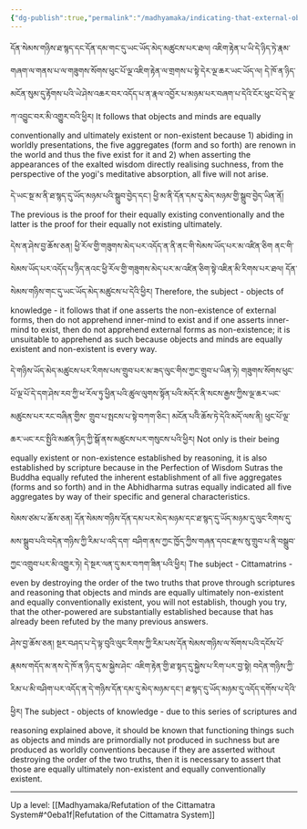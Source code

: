 ```yaml
---
{"dg-publish":true,"permalink":"/madhyamaka/indicating-that-external-objects-and-inner-minds-are-equally-existent-or-non-existent/"}
---
```


དོན་སེམས་གཉིས་ཐ་སྙད་དང་དོན་དམ་གང་དུ་ཡང་ཡོད་མེད་མཚུངས་པར་ཐལ། 
འཇིག་རྟེན་པ་ཡི་དེ་ཉིད་ཏེ་རྣམ་གཞག་ལ་གནས་པ་ལ་གཟུགས་སོགས་ཕུང་པོ་ལྔ་འཇིག་རྟེན་ལ་གྲགས་པ་སྟེ་དེར་ལྔ་ཆར་ཡང་ཡོད་ལ། 
དེ་ཁོ་ན་ཉིད་མངོན་སུམ་དུ་རྟོགས་པའི་ཡེ་ཤེས་འཆར་བར་འདོད་པ་ན་རྣལ་འབྱོར་པ་མཉམ་པར་བཞག་པ་དེའི་ངོར་ཕུང་པོ་དེ་ལྔ་ཀ་འབྱུང་བར་མི་འགྱུར་བའི་ཕྱིར། 
It follows that objects and minds are equally conventionally and ultimately existent or non-existent because 1) abiding in worldly presentations, the five aggregates (form and so forth) are renown in the world and thus the five exist for it and 2) when asserting the appearances of the exalted wisdom directly realising suchness, from the perspective of the yogi's meditative absorption, all five will not arise.

དེ་ཡང་སྔ་མ་ནི་ཐ་སྙད་དུ་ཡོད་མཉམ་པའི་སྒྲུབ་བྱེད་དང་། ཕྱི་མ་ནི་དོན་དམ་དུ་མེད་མཉམ་གྱི་སྒྲུབ་བྱེད་ཡིན་ནོ།
The previous is the proof for their equally existing conventionally and the latter is the proof for their equally not existing ultimately.

དེས་ན་ཤེས་བྱ་ཆོས་ཅན། ཕྱི་རོལ་གྱི་གཟུགས་མེད་པར་འདོད་ན་ནི་ནང་གི་སེམས་ཡོད་པར་མ་འཛིན་ཅིག 
ནང་གི་སེམས་ཡོད་པར་འདོད་པ་ཉིེད་ནའང་ཕྱི་རོལ་གྱི་གཟུགས་མེད་པར་མ་འཛིན་ཅིག་སྟེ་འཇིན་མི་རིགས་པར་ཐལ། 
དོན་སེམས་གཉིས་གང་དུ་ཡང་ཡོད་མེད་མཚུངས་པ་དེའི་ཕྱིར། 
Therefore, the subject - objects of knowledge - it follows that if one asserts the non-existence of external forms, then do not apprehend inner-mind to exist and if one asserts inner-mind to exist, then do not apprehend external forms as non-existence; it is unsuitable to apprehend as such because objects and minds are equally existent and non-existent is every way.

དེ་གཉིས་ཡོད་མེད་མཚུངས་པར་རིགས་པས་གྲུབ་པར་མ་ཟད་ལུང་གིས་ཀྱང་གྲུབ་པ་ཡིན་ཏེ། 
གཟུགས་སོགས་ཕུང་པོ་ལྔ་པོ་དེ་དག་ཤེས་རབ་ཀྱི་ཕ་རོལ་ཏུ་ཕྱིན་པའི་ཚུལ་ལུགས་སྟོན་པའི་མདོར་ནི་སངས་རྒྱས་ཀྱིས་ལྔ་ཆར་ཡང་མཚུངས་པར་རང་བཞིན་གྱིས་
གྲུབ་པ་སྤངས་པ་སྟེ་བཀག་ཅིང་། མངོན་པའིེ་ཆོས་ཏེ་དེའི་མདོ་ལས་ནི། ཕུང་པོ་ལྔ་ཆར་ཡང་རང་སྤྱིའི་མཚན་ཉིད་ཀྱི་སྒོ་ནས་མཚུངས་པར་གསུངས་པའི་ཕྱིར།
Not only is their being equally existent or non-existence established by reasoning, it is also established by scripture because in the Perfection of Wisdom Sutras the Buddha equally refuted the inherent establishment of all five aggregates (forms and so forth) and in the Abhidharma sutras equally indicated all five aggregates by way of their specific and general characteristics.

སེམས་ཙམ་པ་ཆོས་ཅན། དོན་སེམས་གཉིས་དོན་དམ་པར་མེད་མཉམ་དང་ཐ་སྙད་དུ་ཡོད་མཉམ་དུ་ལུང་རིགས་དུ་མས་སྒྲུབ་པའི་བདེན་གཉིས་ཀྱི་རིམ་པ་འདི་དག་
བཤིག་ནས་ཀྱང་ཁྱོད་ཀྱིས་གཞན་དབང་རྫས་སུ་གྲུབ་པ་ནི་བསྒྲུབ་ཀྱང་འགྲུབ་པར་མི་འགྱུར་ཏེ། དེ་སྔར་ལན་དུ་མར་བཀག་ཟིན་པའི་ཕྱིར།
The subject - Cittamatrins - even by destroying the order of the two truths that prove through scriptures and reasoning that objects and minds are equally ultimately non-existent and equally conventionally existent, you will not establish, though you try, that the other-powered are substantially established because that has already been refuted by the many previous answers.

ཤེས་བྱ་ཆོས་ཅན། སྔར་བཤད་པ་དེ་ལྟ་བུའི་ལུང་རིགས་ཀྱི་རིམ་པས་དོན་སེམས་གཉིས་ལ་སོགས་པའི་དངོས་པོ་རྣམས་གདོད་མ་ནས་དེ་ཁོ་ན་ཉིད་དུ་མ་སྐྱེས་ཤེང་
འཇིག་རྟེན་གྱི་ཐ་སྟད་དུ་སྐྱེས་པ་རིག་པར་བྱ་སྟེ། བདེན་གཉིས་ཀྱི་རིམ་པ་མི་བཤིག་པར་འདོད་ན་དེ་གཉིས་དོན་དམ་དུ་མེད་མཉམ་དང་། 
ཐ་སྙད་དུ་ཡོད་མཉམ་དུ་འདོད་དགོས་པ་དེའི་ཕྱིར།
The subject - objects of knowledge - due to this series of scriptures and reasoning explained above, it should be known that functioning things such as objects and minds are primordially not produced in suchness but are produced as worldly conventions because if they are asserted without destroying the order of the two truths, then it is necessary to assert that those are equally ultimately non-existent and equally conventionally existent.



---
Up a level: [[Madhyamaka/Refutation of the Cittamatra System#^0eba1f\|Refutation of the Cittamatra System]]